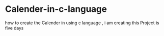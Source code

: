 # Calender-in-c-language
how to create the Calender in using c language , i am creating this Project is five days 

